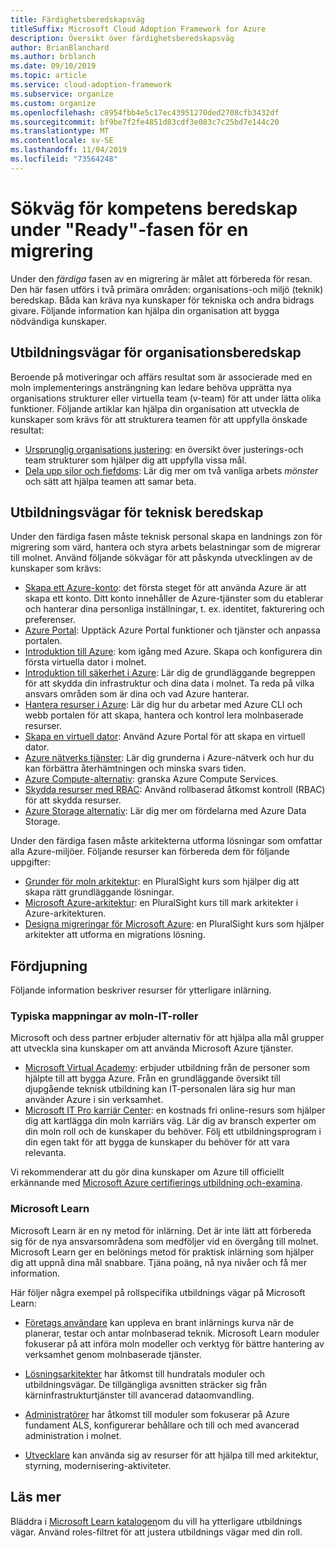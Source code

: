 ```yaml
---
title: Färdighetsberedskapsväg
titleSuffix: Microsoft Cloud Adoption Framework for Azure
description: Översikt över färdighetsberedskapsväg
author: BrianBlanchard
ms.author: brblanch
ms.date: 09/10/2019
ms.topic: article
ms.service: cloud-adoption-framework
ms.subservice: organize
ms.custom: organize
ms.openlocfilehash: c8954fbb4e5c17ec43951270ded2708cfb3432df
ms.sourcegitcommit: bf9be7f2fe4851d83cdf3e083c7c25bd7e144c20
ms.translationtype: MT
ms.contentlocale: sv-SE
ms.lasthandoff: 11/04/2019
ms.locfileid: "73564248"
---
```

# <a name="skills-readiness-path-during-the-ready-phase-of-a-migration"></a>Sökväg för kompetens beredskap under "Ready"-fasen för en migrering

Under den *färdiga* fasen av en migrering är målet att förbereda för resan. Den här fasen utförs i två primära områden: organisations-och miljö (teknik) beredskap. Båda kan kräva nya kunskaper för tekniska och andra bidrags givare. Följande information kan hjälpa din organisation att bygga nödvändiga kunskaper.

## <a name="organizational-readiness-learning-paths"></a>Utbildningsvägar för organisationsberedskap

Beroende på motiveringar och affärs resultat som är associerade med en moln implementerings ansträngning kan ledare behöva upprätta nya organisations strukturer eller virtuella team (v-team) för att under lätta olika funktioner. Följande artiklar kan hjälpa din organisation att utveckla de kunskaper som krävs för att strukturera teamen för att uppfylla önskade resultat:

- [Ursprunglig organisations justering](./index.md): en översikt över justerings-och team strukturer som hjälper dig att uppfylla vissa mål.
- [Dela upp silor och fiefdoms](./fiefdoms-silos.md): Lär dig mer om två vanliga arbets *mönster* och sätt att hjälpa teamen att samar beta.

## <a name="environmental-technical-readiness-learning-paths"></a>Utbildningsvägar för teknisk beredskap

Under den färdiga fasen måste teknisk personal skapa en landnings zon för migrering som värd, hantera och styra arbets belastningar som de migrerar till molnet. Använd följande sökvägar för att påskynda utvecklingen av de kunskaper som krävs:

- [Skapa ett Azure-konto](https://docs.microsoft.com/learn/modules/create-an-azure-account): det första steget för att använda Azure är att skapa ett konto. Ditt konto innehåller de Azure-tjänster som du etablerar och hanterar dina personliga inställningar, t. ex. identitet, fakturering och preferenser.
- [Azure Portal](https://docs.microsoft.com/learn/modules/tour-azure-portal): Upptäck Azure Portal funktioner och tjänster och anpassa portalen.
- [Introduktion till Azure](https://docs.microsoft.com/learn/modules/welcome-to-azure): kom igång med Azure. Skapa och konfigurera din första virtuella dator i molnet.
- [Introduktion till säkerhet i Azure](https://docs.microsoft.com/learn/modules/intro-to-security-in-azure): Lär dig de grundläggande begreppen för att skydda din infrastruktur och dina data i molnet. Ta reda på vilka ansvars områden som är dina och vad Azure hanterar.
- [Hantera resurser i Azure](https://docs.microsoft.com/learn/paths/manage-resources-in-azure): Lär dig hur du arbetar med Azure CLI och webb portalen för att skapa, hantera och kontrol lera molnbaserade resurser.
- [Skapa en virtuell dator](https://docs.microsoft.com/learn/modules/create-windows-virtual-machine-in-azure): Använd Azure Portal för att skapa en virtuell dator.
- [Azure nätverks tjänster](https://docs.microsoft.com/learn/modules/intro-to-azure-networking): Lär dig grunderna i Azure-nätverk och hur du kan förbättra återhämtningen och minska svars tiden.
- [Azure Compute-alternativ](https://docs.microsoft.com/learn/modules/intro-to-azure-compute): granska Azure Compute Services.
- [Skydda resurser med RBAC](https://docs.microsoft.com/learn/modules/secure-azure-resources-with-rbac): Använd rollbaserad åtkomst kontroll (RBAC) för att skydda resurser.
- [Azure Storage alternativ](https://docs.microsoft.com/learn/modules/intro-to-data-in-azure/index): Lär dig mer om fördelarna med Azure Data Storage.

Under den färdiga fasen måste arkitekterna utforma lösningar som omfattar alla Azure-miljöer. Följande resurser kan förbereda dem för följande uppgifter:

- [Grunder för moln arkitektur](https://app.pluralsight.com/library/courses/cloud-architecture-foundations): en PluralSight kurs som hjälper dig att skapa rätt grundläggande lösningar.
- [Microsoft Azure-arkitektur](https://app.pluralsight.com/library/courses/cloud-architecture-foundations): en PluralSight kurs till mark arkitekter i Azure-arkitekturen.
- [Designa migreringar för Microsoft Azure](https://app.pluralsight.com/library/courses/cloud-architecture-foundations): en PluralSight kurs som hjälper arkitekter att utforma en migrations lösning.

## <a name="deeper-skills-exploration"></a>Fördjupning

Följande information beskriver resurser för ytterligare inlärning.

### <a name="typical-mappings-of-cloud-it-roles"></a>Typiska mappningar av moln-IT-roller

Microsoft och dess partner erbjuder alternativ för att hjälpa alla mål grupper att utveckla sina kunskaper om att använda Microsoft Azure tjänster.

- [Microsoft Virtual Academy](https://mva.microsoft.com/product-training/microsoft-azure): erbjuder utbildning från de personer som hjälpte till att bygga Azure. Från en grundläggande översikt till djupgående teknisk utbildning kan IT-personalen lära sig hur man använder Azure i sin verksamhet.
- [Microsoft IT Pro karriär Center](https://www.microsoft.com/itpro): en kostnads fri online-resurs som hjälper dig att kartlägga din moln karriärs väg. Lär dig av bransch experter om din moln roll och de kunskaper du behöver. Följ ett utbildningsprogram i din egen takt för att bygga de kunskaper du behöver för att vara relevanta.

Vi rekommenderar att du gör dina kunskaper om Azure till officiellt erkännande med [Microsoft Azure certifierings utbildning och-examina](https://www.microsoft.com/learning/azure-certification.aspx).

### <a name="microsoft-learn"></a>Microsoft Learn

Microsoft Learn är en ny metod för inlärning. Det är inte lätt att förbereda sig för de nya ansvarsområdena som medföljer vid en övergång till molnet. Microsoft Learn ger en belönings metod för praktisk inlärning som hjälper dig att uppnå dina mål snabbare. Tjäna poäng, nå nya nivåer och få mer information.

Här följer några exempel på rollspecifika utbildnings vägar på Microsoft Learn:

- [Företags användare](https://docs.microsoft.com/learn/browse/?roles=business-user) kan uppleva en brant inlärnings kurva när de planerar, testar och antar molnbaserad teknik. Microsoft Learn moduler fokuserar på att införa moln modeller och verktyg för bättre hantering av verksamhet genom molnbaserade tjänster.

- [Lösningsarkitekter](https://docs.microsoft.com/learn/browse/?roles=solution-architect) har åtkomst till hundratals moduler och utbildningsvägar. De tillgängliga avsnitten sträcker sig från kärninfrastrukturtjänster till avancerad dataomvandling.

- [Administratörer](https://docs.microsoft.com/learn/browse/?roles=administrator) har åtkomst till moduler som fokuserar på Azure fundament ALS, konfigurerar behållare och till och med avancerad administration i molnet.

- [Utvecklare](https://docs.microsoft.com/learn/browse/?roles=developer&term=infrastructure) kan använda sig av resurser för att hjälpa till med arkitektur, styrning, modernisering-aktiviteter.

## <a name="learn-more"></a>Läs mer

Bläddra i [Microsoft Learn katalogen](https://docs.microsoft.com/learn/browse)om du vill ha ytterligare utbildnings vägar. Använd roles-filtret för att justera utbildnings vägar med din roll.
